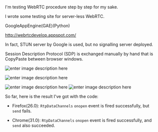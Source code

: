 

I'm testing WebRTC procedure step by step for my sake.

I wrote some testing site for server-less WebRTC. 

GoogleAppEngine(GAE)(Python)

http://webrtcdevelop.appspot.com/

In fact, STUN server by Google is used, but no signalling server deployed.

Session Description Protocol (SDP) is exchanged manually by hand that is CopyPaste between browser windows.

![enter image description here][1]

![enter image description here][2]

![enter image description here][3]
![enter image description here][4]

So far, here is the result I've got with the code:
 
- Firefox(26.0):
```RtpDataChannels``` 
```onopen``` event is fired successfully, but ```send``` fails.

- Chrome(31.0):
```RtpDataChannels``` 
```onopen``` event is fired successfully, and ```send``` also succeeded.

 



  [1]: http://i.stack.imgur.com/ajQp7.png
  [2]: http://i.stack.imgur.com/iw7dA.png
  [3]: http://i.stack.imgur.com/3lVPh.png
  [4]: http://i.stack.imgur.com/tr6Qa.png

 
